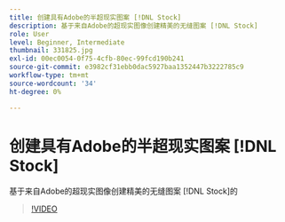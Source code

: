 ```yaml
---
title: 创建具有Adobe的半超现实图案 [!DNL Stock]
description: 基于来自Adobe的超现实图像创建精美的无缝图案 [!DNL Stock]
role: User
level: Beginner, Intermediate
thumbnail: 331825.jpg
exl-id: 00ec0054-0f75-4cfb-80ec-99fcd190b241
source-git-commit: e3982cf31ebb0dac5927baa1352447b3222785c9
workflow-type: tm+mt
source-wordcount: '34'
ht-degree: 0%

---
```


# 创建具有Adobe的半超现实图案 [!DNL Stock]

基于来自Adobe的超现实图像创建精美的无缝图案 [!DNL Stock]的

>[!VIDEO](https://video.tv.adobe.com/v/331825?hidetitle=true)
